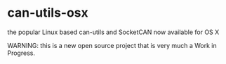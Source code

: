 # can-utils-osx
the popular Linux based can-utils and SocketCAN now available for OS X

WARNING: this is a new open source project that is very much a Work in Progress.
